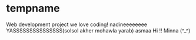 # tempname
Web development project
we love coding!
nadineeeeeeee
YASSSSSSSSSSSSSSS(solsol akher mohawla yarab)
asmaa
Hi !! Minna (^_^)